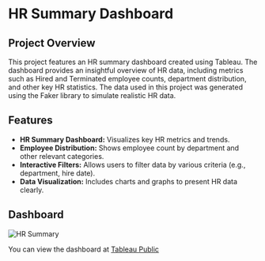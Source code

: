 # HR Summary Dashboard

## Project Overview

This project features an HR summary dashboard created using Tableau. 
The dashboard provides an insightful overview of HR data, including metrics such as Hired and Terminated employee counts, department distribution, 
and other key HR statistics. The data used in this project was generated using the Faker library to simulate realistic HR data.

## Features

- **HR Summary Dashboard:** Visualizes key HR metrics and trends.
- **Employee Distribution:** Shows employee count by department and other relevant categories.
- **Interactive Filters:** Allows users to filter data by various criteria (e.g., department, hire date).
- **Data Visualization:** Includes charts and graphs to present HR data clearly.

## Dashboard

![HR Summary](https://github.com/user-attachments/assets/7b947820-79dc-445b-99c3-c8ac09d2985d)

You can view the dashboard at [Tableau Public](https://public.tableau.com/app/profile/sparsh.goyal/viz/HRSummaryDashboard_17238265899890/HRSummary)
